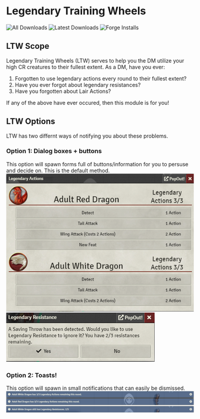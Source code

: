 # Legendary Training Wheels
![All Downloads](https://img.shields.io/github/downloads/ethck/legendary-training-wheels/total?style=for-the-badge)
![Latest Downloads](https://img.shields.io/github/downloads/ethck/legendary-training-wheels/latest/total?style=for-the-badge)
![Forge Installs](https://img.shields.io/badge/dynamic/json?label=Forge%20Installs&query=package.installs&suffix=%25&url=https%3A%2F%2Fforge-vtt.com%2Fapi%2Fbazaar%2Fpackage%2Flegendary-training-wheels&style=for-the-badge)

## LTW Scope
Legendary Training Wheels (LTW) serves to help you the DM utilize your high CR creatures to their fullest extent.
As a DM, have you ever:
1. Forgotten to use legendary actions every round to their fullest extent?
2. Have you ever forgot about legendary resistances?
3. Have you forgotten about Lair Actions?

If any of the above have ever occured, then this module is for you!

## LTW Options
LTW has two differnt ways of notifying you about these problems.

### Option 1: Dialog boxes + buttons
This option will spawn forms full of buttons/information for you to persuse and decide on. This is the default method.
![Dialog Actions](images/dialog.png)
![Dialog Resistances](images/dialogresist.png)

### Option 2: Toasts!
This option will spawn in small notifications that can easily be dismissed.
![Toasts Actions](images/toastsAct.png)
![Toasts Resistances](images/toastsRes.png)